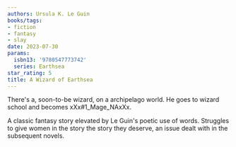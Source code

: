 ```yaml
---
authors: Ursula K. Le Guin
books/tags:
- fiction
- fantasy
- slay
date: 2023-07-30
params:
  isbn13: '9780547773742'
  series: Earthsea
star_rating: 5
title: A Wizard of Earthsea
---
```


There's a, soon-to-be wizard, on a archipelago world. He goes to wizard school
and becomes xXx#1_Mage_NAxXx.

A classic fantasy story elevated by Le Guin's poetic use of words. Struggles to
give women in the story the story they deserve, an issue dealt with in the
subsequent novels.

<!--more-->